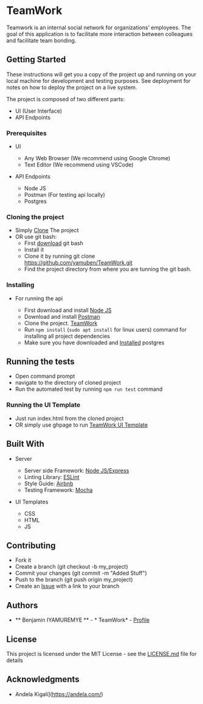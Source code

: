 # TeamWork
Teamwork is an internal social network for organizations’ employees. The goal of this application is to facilitate more interaction between colleagues and facilitate team bonding.

## Getting Started

These instructions will get you a copy of the project up and running on your local machine for development and testing purposes. See deployment for notes on how to deploy the project on a live system.

The project is composed of two different parts:

 - UI (User Interface)
 - API Endpoints

### Prerequisites

 - UI

   - Any Web Browser (We recommend using Google Chrome)
   - Text Editor (We recommend using VSCode)
 - API Endpoints

   - Node JS
   - Postman (For testing api locally)
   - Postgres
   
### Cloning the project

 - Simply [Clone](https://github.com/yamuben/TeamWork.git) The project
 - OR use git bash:
   - First [download](https://git-scm.com/downloads) git bash
   - Install it
   - Clone it by running git clone https://github.com/yamuben/TeamWork.git
   - Find the project directory from where you are tunning the git bash.

### Installing

 - For running the api

   - First download and install [Node JS](https://nodejs.org/en/download/)
   - Download and install [Postman](https://www.getpostman.com/downloads/)
   - Clone the project. [TeamWork](https://github.com/yamuben/TeamWork.git)
   - Run `npm install` (`sudo apt install` for linux users) command for installing all project dependencies
   - Make sure you have downloaded and [Installed](https://www.postgresql.org/download/) postgres
   
## Running the tests

 - Open command prompt
 - navigate to the directory of cloned project
 - Run the automated test by running `npm run test` command

### Running the UI Template

 - Just run index.html from the cloned project
 - OR simply use ghpage to run [TeamWork UI Template](https://yamuben.github.io/TeamWork/UI/)

## Built With

 - Server

   - Server side Framework: [Node JS/Express](https://nodejs.org/)
   - Linting Library: [ESLint](https://eslint.org/)
   - Style Guide: [Airbnb](https://github.com/airbnb/javascript)
   - Testing Framework: [Mocha](https://mochajs.org/)
 - UI Templates

   - CSS 
   - HTML
   - JS

## Contributing

 - Fork it
 - Create a branch (git checkout -b my_project)
 - Commit your changes (git commit -m "Added Stuff")
 - Push to the branch (git push origin my_project)
 - Create an [Issue](https://github.com/victorkarangwa4/WayFarer/issues) with a link to your branch

## Authors

* ** Benjamin IYAMUREMYE ** - * TeamWork* - [Profile](https://github.com/yamuben/)

## License

This project is licensed under the MIT License - see the [LICENSE.md](LICENSE.md) file for details

## Acknowledgments

- Andela Kigali](https://andela.com/)

